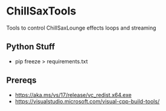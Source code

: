 # ChillSaxTools
Tools to control ChillSaxLounge effects loops and streaming

## Python Stuff
- pip freeze > requirements.txt

## Prereqs
- https://aka.ms/vs/17/release/vc_redist.x64.exe
- https://visualstudio.microsoft.com/visual-cpp-build-tools/